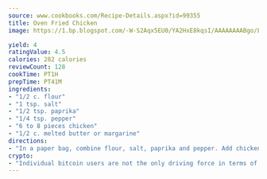 ```yaml
---
source: www.cookbooks.com/Recipe-Details.aspx?id=99355
title: Oven Fried Chicken
image: https://1.bp.blogspot.com/-W-S2Aqx5EU0/YA2HxE8kqsI/AAAAAAAABgo/LNxJ2X_rvYgPNsplYMgQNjuwxaZ0e3pQQCLcBGAsYHQ/s320/17.png

yield: 4
ratingValue: 4.5
calories: 282 calories
reviewCount: 128
cookTime: PT1H
prepTime: PT41M
ingredients:
- "1/2 c. flour"
- "1 tsp. salt"
- "1/2 tsp. paprika"
- "1/4 tsp. pepper"
- "6 to 8 pieces chicken"
- "1/2 c. melted butter or margarine"
directions:
- "In a paper bag, combine flour, salt, paprika and pepper. Add chicken pieces one at a time. Shake to coat evenly. Dip both sides of chicken in melted butter. Place chicken in a single layer, skin side down, in 13 x 9-inch baking pan. Bake 30 minutes at 400u00b0. Turn chicken skin side up and bake 20 to 30 minutes longer or until chicken is tender."
crypto:
- "Individual bitcoin users are not the only driving force in terms of securing the bitcoin network."
---
```


